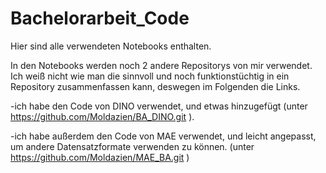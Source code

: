 # Bachelorarbeit_Code

Hier sind alle verwendeten Notebooks enthalten. 

In den Notebooks werden noch 2 andere Repositorys von mir verwendet. Ich weiß nicht wie man die sinnvoll und noch funktionstüchtig in ein Repository zusammenfassen kann, deswegen im Folgenden die Links.
 
-ich habe den Code von DINO verwendet, und etwas hinzugefügt (unter https://github.com/Moldazien/BA_DINO.git ).

-ich habe außerdem den Code von MAE verwendet, und leicht angepasst, um andere Datensatzformate verwenden zu können. (unter https://github.com/Moldazien/MAE_BA.git )

